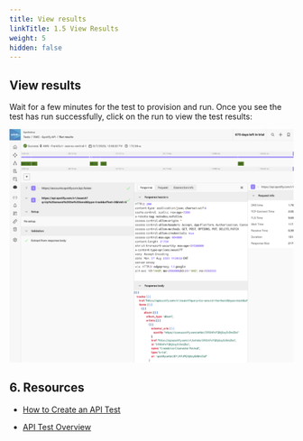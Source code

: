 ```yaml
---
title: View results
linkTitle: 1.5 View Results
weight: 5
hidden: false
---
```


## View results

Wait for a few minutes for the test to provision and run. Once you see the test has run successfully, click on the run to view the test results:

![API test result](../_img/api-test-result.png)

## 6. Resources

- [How to Create an API Test](https://docs.splunk.com/Observability/synthetics/api-test/set-up-api-test.html)

- [API Test Overview](https://docs.splunk.com/Observability/synthetics/api-test/api-test.html)
